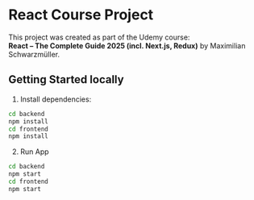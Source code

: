 # React Course Project

This project was created as part of the Udemy course:  
**React – The Complete Guide 2025 (incl. Next.js, Redux)** by Maximilian Schwarzmüller.

## Getting Started locally

1. Install dependencies:

```bash
cd backend
npm install
cd frontend
npm install
```

2. Run App
```bash
cd backend
npm start
cd frontend
npm start
```

